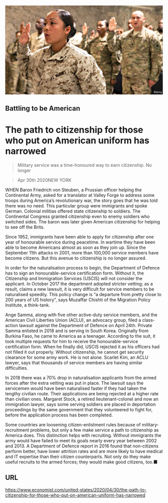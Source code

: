 ![](./images/20200502_USP502.jpg)

## Battling to be American

# The path to citizenship for those who put on American uniform has narrowed

> Military service was a time-honoured way to earn citizenship. No longer

> Apr 30th 2020NEW YORK

WHEN Baron Friedrich von Steuben, a Prussian officer helping the Continental Army, asked for a translator at Valley Forge to address some troops during America’s revolutionary war, the story goes that he was told there was no need. This particular group were immigrants and spoke German. Colonial militias offered state citizenship to soldiers. The Continental Congress granted citizenship even to enemy soldiers who switched sides. The baron was later given American citizenship for helping to see off the Brits.

Since 1952, immigrants have been able to apply for citizenship after one year of honourable service during peacetime. In wartime they have been able to become Americans almost as soon as they join up. Since the September 11th attacks in 2001, more than 100,000 service members have become citizens. But this avenue to citizenship is no longer assured.

In order for the naturalisation process to begin, the Department of Defence has to sign an honourable-service certification form. Without it, the Citizenship and Immigration Services (USCIS) will not consider the applicant. In October 2017 the department adopted stricter vetting; as a result, claims a new lawsuit, it is very difficult for service members to be naturalised speedily. This policy change is “a departure from pretty close to 200 years of US history”, says Muzaffar Chishti of the Migration Policy Institute, a think-tank.

Ange Samma, along with five other active-duty service members, and the American Civil Liberties Union (ACLU), an advocacy group, filed a class-action lawsuit against the Department of Defence on April 24th. Private Samma enlisted in 2018 and is serving in South Korea. Originally from Burkina Faso, he came to America as a teenager. According to the suit, it took multiple requests for him to receive the honourable-service certification form. When he finally did, USCIS rejected it as his officers had not filled it out properly. Without citizenship, he cannot get security clearance for some army work. He is not alone. Scarlet Kim, an ACLU lawyer, says that thousands of service members are having similar difficulties.

In 2018 there was a 70% drop in naturalisation applicants from the armed forces after the extra vetting was put in place. The lawsuit says the servicemen would have been naturalised faster if they had taken the lengthy civilian route. Their applications are being rejected at a higher rate than civilian ones. Margaret Stock, a retired lieutenant-colonel and now an immigration lawyer, says some serving soldiers are placed in deportation proceedings by the same government that they volunteered to fight for, before the application process has been completed.

Some countries are loosening citizen-enlistment rules because of military-recruitment problems, but only a few make service a path to citizenship as America does. This distinction helps with recruiting. Without immigrants the army would have failed to meet its goals nearly every year between 2002 and 2013. A Department of Defence report in 2016 found that non-citizens perform better, have lower attrition rates and are more likely to have medical and IT expertise than their citizen counterparts. Not only do they make useful recruits to the armed forces; they would make good citizens, too.■

## URL

https://www.economist.com/united-states/2020/04/30/the-path-to-citizenship-for-those-who-put-on-american-uniform-has-narrowed
